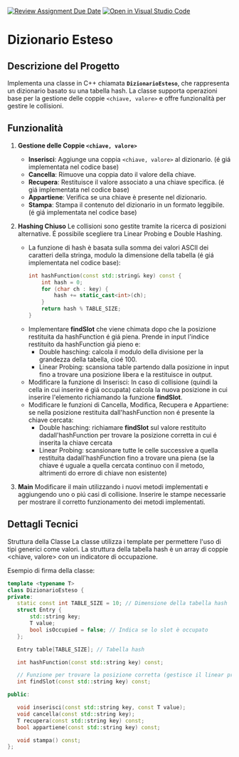 [![Review Assignment Due Date](https://classroom.github.com/assets/deadline-readme-button-22041afd0340ce965d47ae6ef1cefeee28c7c493a6346c4f15d667ab976d596c.svg)](https://classroom.github.com/a/4-uGPtLY)
[![Open in Visual Studio Code](https://classroom.github.com/assets/open-in-vscode-2e0aaae1b6195c2367325f4f02e2d04e9abb55f0b24a779b69b11b9e10269abc.svg)](https://classroom.github.com/online_ide?assignment_repo_id=17459198&assignment_repo_type=AssignmentRepo)
# Dizionario Esteso

## Descrizione del Progetto

Implementa una classe in C++ chiamata **`DizionarioEsteso`**, che rappresenta un dizionario basato su una tabella hash. La classe supporta operazioni base per la gestione delle coppie `<chiave, valore>` e offre funzionalità per gestire le collisioni.

## Funzionalità

1. **Gestione delle Coppie `<chiave, valore>`**
   - **Inserisci**: Aggiunge una coppia `<chiave, valore>` al dizionario. (é giá implementata nel codice base)
   - **Cancella**: Rimuove una coppia dato il valore della chiave. 
   - **Recupera**: Restituisce il valore associato a una chiave specifica. (é giá implementata nel codice base)
   - **Appartiene**: Verifica se una chiave è presente nel dizionario.
   - **Stampa**: Stampa il contenuto del dizionario in un formato leggibile. (é giá implementata nel codice base)

2. **Hashing Chiuso** 
  Le collisioni sono gestite tramite la ricerca di posizioni alternative. É possibile scegliere tra Linear Probing e Double Hashing.
   - La funzione di hash è basata sulla somma dei valori ASCII dei caratteri della stringa, modulo la dimensione della tabella (é giá implementata nel codice base):
     ```cpp
     int hashFunction(const std::string& key) const {
         int hash = 0;
         for (char ch : key) {
             hash += static_cast<int>(ch);
         }
         return hash % TABLE_SIZE;
     }
     ```
   -  Implementare **findSlot** che viene chimata dopo che la posizione restituita da hashFunction é giá piena. Prende in input l'indice restituito da hashFunction giá pieno e:
         - Double hasching: calcola il modulo della divisione per la grandezza della tabella, cioé 100.
         - Linear Probing: scansiona table partendo dalla posizione in input fino a trovare una posizione libera e la restituisce in output.
    -  Modificare la funzione di Inserisci: In caso di collisione (quindi la cella in cui inserire é giá occupata) calcola la nuova posizione in cui inserire l'elemento richiamando la funzione **findSlot**.
    -  Modificare le funzioni di Cancella, Modifica, Recupera e Appartiene: se nella posizione restituita dall'hashFunction non é presente la chiave cercata:
         - Double hasching: richiamare **findSlot** sul valore restituito dadall'hashFunction per trovare la posizione corretta in cui é inserita la chiave cercata
         - Linear Probing: scansionare tutte le celle successive a quella restituita dadall'hashFunction fino a trovare una piena (se la chiave é uguale a quella cercata continuo con il metodo, altrimenti do errore di chiave non esistente)
     
3. **Main**
   Modificare il main utilizzando i nuovi metodi implementati e aggiungendo uno o piú casi di collisione. Inserire le stampe necessarie per mostrare il corretto funzionamento dei metodi implementati.

## Dettagli Tecnici

Struttura della Classe
La classe utilizza i template per permettere l'uso di tipi generici come valori. La struttura della tabella hash è un array di coppie <chiave, valore> con un indicatore di occupazione.

Esempio di firma della classe:

 ```cpp
template <typename T>
class DizionarioEsteso {
private:
    static const int TABLE_SIZE = 10; // Dimensione della tabella hash
    struct Entry {
        std::string key;
        T value;
        bool isOccupied = false; // Indica se lo slot è occupato
    };

    Entry table[TABLE_SIZE]; // Tabella hash

    int hashFunction(const std::string key) const;

    // Funzione per trovare la posizione corretta (gestisce il linear probing o quadratic probing o double hashing)
    int findSlot(const std::string key) const;

public:

    void inserisci(const std::string key, const T value);
    void cancella(const std::string key);
    T recupera(const std::string key) const;
    bool appartiene(const std::string key) const;

    void stampa() const;
};
 ```
